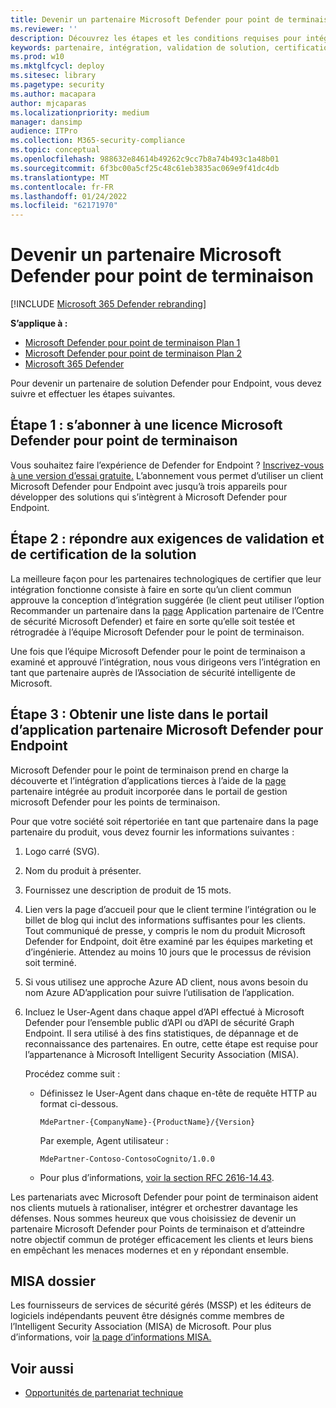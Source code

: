 ```yaml
---
title: Devenir un partenaire Microsoft Defender pour point de terminaison
ms.reviewer: ''
description: Découvrez les étapes et les conditions requises pour intégrer votre solution à Microsoft Defender pour Endpoint et être partenaire
keywords: partenaire, intégration, validation de solution, certification, exigences, membre, misa, portail d’applications
ms.prod: w10
ms.mktglfcycl: deploy
ms.sitesec: library
ms.pagetype: security
ms.author: macapara
author: mjcaparas
ms.localizationpriority: medium
manager: dansimp
audience: ITPro
ms.collection: M365-security-compliance
ms.topic: conceptual
ms.openlocfilehash: 988632e84614b49262c9cc7b8a74b493c1a48b01
ms.sourcegitcommit: 6f3bc00a5cf25c48c61eb3835ac069e9f41dc4db
ms.translationtype: MT
ms.contentlocale: fr-FR
ms.lasthandoff: 01/24/2022
ms.locfileid: "62171970"
---
```

# <a name="become-a-microsoft-defender-for-endpoint-partner"></a>Devenir un partenaire Microsoft Defender pour point de terminaison

[!INCLUDE [Microsoft 365 Defender rebranding](../../includes/microsoft-defender.md)]

**S’applique à :**
- [Microsoft Defender pour point de terminaison Plan 1](https://go.microsoft.com/fwlink/p/?linkid=2154037)
- [Microsoft Defender pour point de terminaison Plan 2](https://go.microsoft.com/fwlink/p/?linkid=2154037)
- [Microsoft 365 Defender](https://go.microsoft.com/fwlink/?linkid=2118804)


Pour devenir un partenaire de solution Defender pour Endpoint, vous devez suivre et effectuer les étapes suivantes.

## <a name="step-1-subscribe-to-a-microsoft-defender-for-endpoint-license"></a>Étape 1 : s’abonner à une licence Microsoft Defender pour point de terminaison

Vous souhaitez faire l’expérience de Defender for Endpoint ? [Inscrivez-vous à une version d’essai gratuite.](https://signup.microsoft.com/create-account/signup?products=7f379fee-c4f9-4278-b0a1-e4c8c2fcdf7e&ru=https://aka.ms/MDEp2OpenTrial?ocid=docs-wdatp-exposedapis-abovefoldlink) L’abonnement vous permet d’utiliser un client Microsoft Defender pour Endpoint avec jusqu’à trois appareils pour développer des solutions qui s’intègrent à Microsoft Defender pour Endpoint.

## <a name="step-2-fulfill-the-solution-validation-and-certification-requirements"></a>Étape 2 : répondre aux exigences de validation et de certification de la solution

La meilleure façon pour les partenaires technologiques de certifier que leur intégration fonctionne consiste  à faire en sorte qu’un client commun approuve la conception d’intégration suggérée (le client peut utiliser l’option Recommander un partenaire dans la [page](https://securitycenter.microsoft.com/interoperability/partners) Application partenaire de l’Centre de sécurité Microsoft Defender) et faire en sorte qu’elle soit testée et rétrogradée à l’équipe Microsoft Defender pour le point de terminaison.

Une fois que l’équipe Microsoft Defender pour le point de terminaison a examiné et approuvé l’intégration, nous vous dirigeons vers l’intégration en tant que partenaire auprès de l’Association de sécurité intelligente de Microsoft.

## <a name="step-3-get-listed-in-the-microsoft-defender-for-endpoint-partner-application-portal"></a>Étape 3 : Obtenir une liste dans le portail d’application partenaire Microsoft Defender pour Endpoint

Microsoft Defender pour le point de terminaison prend en charge la découverte et l’intégration d’applications tierces à l’aide de la [page](partner-applications.md) partenaire intégrée au produit incorporée dans le portail de gestion microsoft Defender pour les points de terminaison.

Pour que votre société soit répertoriée en tant que partenaire dans la page partenaire du produit, vous devez fournir les informations suivantes :

1. Logo carré (SVG).
2. Nom du produit à présenter.
3. Fournissez une description de produit de 15 mots.
4. Lien vers la page d’accueil pour que le client termine l’intégration ou le billet de blog qui inclut des informations suffisantes pour les clients. Tout communiqué de presse, y compris le nom du produit Microsoft Defender for Endpoint, doit être examiné par les équipes marketing et d’ingénierie. Attendez au moins 10 jours que le processus de révision soit terminé.
5. Si vous utilisez une approche Azure AD client, nous avons besoin du nom Azure AD’application pour suivre l’utilisation de l’application.
6. Incluez le User-Agent dans chaque appel d’API effectué à Microsoft Defender pour l’ensemble public d’API ou d’API de sécurité Graph Endpoint. Il sera utilisé à des fins statistiques, de dépannage et de reconnaissance des partenaires. En outre, cette étape est requise pour l’appartenance à Microsoft Intelligent Security Association (MISA).

   Procédez comme suit :

   - Définissez le User-Agent dans chaque en-tête de requête HTTP au format ci-dessous.

     ```http
     MdePartner-{CompanyName}-{ProductName}/{Version}
     ```

     Par exemple, Agent utilisateur :

     ```http
     MdePartner-Contoso-ContosoCognito/1.0.0
     ```

   - Pour plus d’informations, [voir la section RFC 2616-14.43](https://tools.ietf.org/html/rfc2616#section-14.43).

Les partenariats avec Microsoft Defender pour point de terminaison aident nos clients mutuels à rationaliser, intégrer et orchestrer davantage les défenses. Nous sommes heureux que vous choisissiez de devenir un partenaire Microsoft Defender pour Points de terminaison et d’atteindre notre objectif commun de protéger efficacement les clients et leurs biens en empêchant les menaces modernes et en y répondant ensemble.

## <a name="misa-nomination"></a>MISA dossier 
Les fournisseurs de services de sécurité gérés (MSSP) et les éditeurs de logiciels indépendants peuvent être désignés comme membres de l’Intelligent Security Association (MISA) de Microsoft. Pour plus d’informations, voir [la page d’informations MISA.](https://www.microsoft.com/security/business/intelligent-security-association)


## <a name="related-topics"></a>Voir aussi

- [Opportunités de partenariat technique](partner-integration.md)
